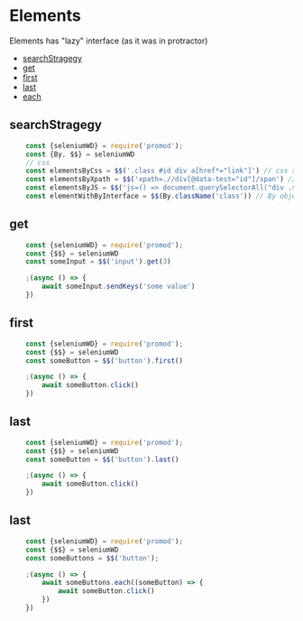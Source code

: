 # Elements
Elements has "lazy" interface (as it was in protractor)

- [searchStragegy](#searchstragegy)
- [get](#get)
- [first](#first)
- [last](#last)
- [each](#each)


## searchStragegy
```js
	const {seleniumWD} = require('promod');
	const {By, $$} = seleniumWD
	// css
	const elementsByCss = $$('.class #id div a[href*="link"]') // css selector
	const elementsByXpath = $$('xpath=.//div[@data-test="id"]/span') // xpath selector
	const elementsByJS = $$('js=() => document.querySelectorAll("div .span")') // js selector
	const elementWithByInterface = $$(By.className('class')) // By object interface
```

## get
```js
	const {seleniumWD} = require('promod');
	const {$$} = seleniumWD
	const someInput = $$('input').get(3)

	;(async () => {
		await someInput.sendKeys('some value')
	})
```

## first
```js
	const {seleniumWD} = require('promod');
	const {$$} = seleniumWD
	const someButton = $$('button').first()

	;(async () => {
		await someButton.click()
	})
```

## last
```js
	const {seleniumWD} = require('promod');
	const {$$} = seleniumWD
	const someButton = $$('button').last()

	;(async () => {
		await someButton.click()
	})
```

## last
```js
	const {seleniumWD} = require('promod');
	const {$$} = seleniumWD
	const someButtons = $$('button');

	;(async () => {
		await someButtons.each((someButton) => {
			await someButton.click()
		})
	})
```

